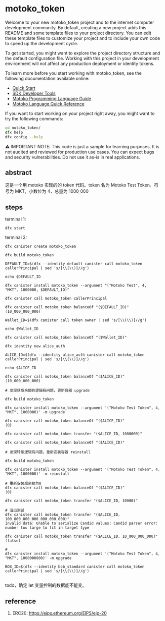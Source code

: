 # motoko_token

Welcome to your new motoko_token project and to the internet computer development community. By default, creating a new project adds this README and some template files to your project directory. You can edit these template files to customize your project and to include your own code to speed up the development cycle.

To get started, you might want to explore the project directory structure and the default configuration file. Working with this project in your development environment will not affect any production deployment or identity tokens.

To learn more before you start working with motoko_token, see the following documentation available online:

- [Quick Start](https://sdk.dfinity.org/docs/quickstart/quickstart-intro.html)
- [SDK Developer Tools](https://sdk.dfinity.org/docs/developers-guide/sdk-guide.html)
- [Motoko Programming Language Guide](https://sdk.dfinity.org/docs/language-guide/motoko.html)
- [Motoko Language Quick Reference](https://sdk.dfinity.org/docs/language-guide/language-manual.html)

If you want to start working on your project right away, you might want to try the following commands:

```bash
cd motoko_token/
dfx help
dfx config --help
```
:warning: IMPORTANT NOTE: This code is just a sample for learning purposes. It is not audited and reviewed for production use cases. You can expect bugs and security vulnerabilities. Do not use it as-is in real applications.

## abstract

这是一个用 motoko 实现的的 token 代码。token 名为 Motoko Test Token，符号为 MKT，小数位为 4，总量为 1000_000 

## steps

terminal 1:
```
dfx start 
```

terminal 2:
```shell
dfx canister create motoko_token

dfx build motoko_token

DEFAULT_ID=$(dfx --identity default canister call motoko_token callerPrincipal | sed 's/[\\(\\)]//g')

echo $DEFAULT_ID

dfx canister install motoko_token --argument "("Motoko Test", 4, "MKT", 1000000, $DEFAULT_ID)"

dfx canister call motoko_token callerPrincipal 

dfx canister call motoko_token balanceOf "($DEFAULT_ID)"
(10_000_000_000)

Wallet_ID=$(dfx canister call token owner | sed 's/[\\(\\)]//g')

echo $Wallet_ID

dfx canister call motoko_token balanceOf "($Wallet_ID)"

dfx identity new alice_auth

ALICE_ID=$(dfx --identity alice_auth canister call motoko_token callerPrincipal | sed 's/[\\(\\)]//g')

echo $ALICE_ID

dfx canister call motoko_token balanceOf "($ALICE_ID)"
(10_000_000_000)

# 发现获取余额的逻辑有问题，更新容器 upgrade

dfx build motoko_token

dfx canister install motoko_token --argument '("Motoko Test Token", 4, "MKT", 1000000)' -m upgrade

dfx canister call motoko_token balanceOf "($ALICE_ID)"
(0)

dfx canister call motoko_token transfer "($ALICE_ID, 1000000)"

dfx canister call motoko_token balanceOf "($ALICE_ID)"

# 发现转账逻辑有问题，重新安装容器 reinstall

dfx build motoko_token

dfx canister install motoko_token --argument '("Motoko Test Token", 4, "MKT", 1000000)' -m reinstall

# 重新安装后余额为0
dfx canister call motoko_token balanceOf "($ALICE_ID)"
(0)

dfx canister call motoko_token transfer "($ALICE_ID, 10000)"

# 溢出测试
dfx canister call motoko_token transfer "($ALICE_ID, 100_000_000_000_000_000_000)"
Invalid data: Unable to serialize Candid values: Candid parser error: number too large to fit in target type

dfx canister call motoko_token transfer "($ALICE_ID, 10_000_000_000)"
(false)

# 
dfx canister install motoko_token --argument '("Motoko Test Token", 4, "MKT", 1000000000)' -m upgrade

BOB_ID=$(dfx --identity bob_standard canister call motoko_token callerPrincipal | sed 's/[\\(\\)]//g')


```

todo，确定 let 变量控制的数据能不能变。

## reference
1. ERC20: https://eips.ethereum.org/EIPS/eip-20